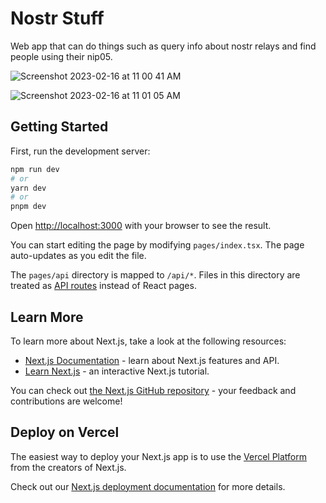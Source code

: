 # Nostr Stuff

Web app that can do things such as query info about nostr relays and find people using their nip05.

![Screenshot 2023-02-16 at 11 00 41 AM](https://user-images.githubusercontent.com/3655410/219435668-8bb93b80-52d7-4052-94cb-4b59f7b7cff5.png)


![Screenshot 2023-02-16 at 11 01 05 AM](https://user-images.githubusercontent.com/3655410/219435693-5e02cbd8-4206-450a-ba0a-2f6a334ecffd.png)



## Getting Started

First, run the development server:

```bash
npm run dev
# or
yarn dev
# or
pnpm dev
```

Open [http://localhost:3000](http://localhost:3000) with your browser to see the result.

You can start editing the page by modifying `pages/index.tsx`. The page auto-updates as you edit the file.

The `pages/api` directory is mapped to `/api/*`. Files in this directory are treated as [API routes](https://nextjs.org/docs/api-routes/introduction) instead of React pages.

## Learn More

To learn more about Next.js, take a look at the following resources:

- [Next.js Documentation](https://nextjs.org/docs) - learn about Next.js features and API.
- [Learn Next.js](https://nextjs.org/learn) - an interactive Next.js tutorial.

You can check out [the Next.js GitHub repository](https://github.com/vercel/next.js/) - your feedback and contributions are welcome!

## Deploy on Vercel

The easiest way to deploy your Next.js app is to use the [Vercel Platform](https://vercel.com/new?utm_medium=default-template&filter=next.js&utm_source=create-next-app&utm_campaign=create-next-app-readme) from the creators of Next.js.

Check out our [Next.js deployment documentation](https://nextjs.org/docs/deployment) for more details.
